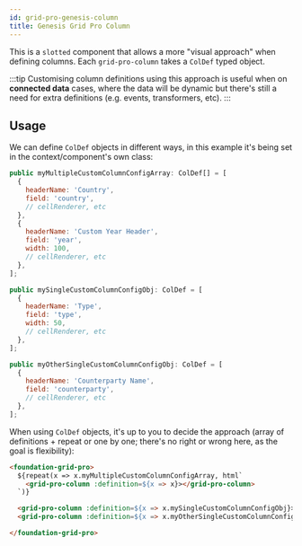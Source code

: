 ```yaml
---
id: grid-pro-genesis-column
title: Genesis Grid Pro Column
---
```


This is a `slotted` component that allows a more "visual approach" when defining columns. Each `grid-pro-column` takes a `ColDef` typed object.

:::tip 
Customising column definitions using this approach is useful when on **connected data** cases, where the data will be dynamic but there's still a need for extra definitions (e.g. events, transformers, etc).
:::

## Usage

We can define `ColDef` objects in different ways, in this example it's being set in the context/component's own class:

```jsx title="ColDef array setting custom headerName and others"
public myMultipleCustomColumnConfigArray: ColDef[] = [
  {
    headerName: 'Country',
    field: 'country',
    // cellRenderer, etc
  },
  {
    headerName: 'Custom Year Header',
    field: 'year',
    width: 100,
    // cellRenderer, etc
  },
];
```

```jsx title="Two ColDef objects setting custom headerName and others"
public mySingleCustomColumnConfigObj: ColDef = [
  {
    headerName: 'Type',
    field: 'type',
    width: 50,
    // cellRenderer, etc
  },
];

public myOtherSingleCustomColumnConfigObj: ColDef = [
  {
    headerName: 'Counterparty Name',
    field: 'counterparty',
    // cellRenderer, etc
  },
];
```

When using `ColDef` objects, it's up to you to decide the approach (array of definitions + repeat or one by one; there's no right or wrong here, as the goal is flexibility):

```html title="Using the ColDef array of objects with an extra single object"
<foundation-grid-pro>
  ${repeat(x => x.myMultipleCustomColumnConfigArray, html`
    <grid-pro-column :definition=${x => x}></grid-pro-column>
  `)}

  <grid-pro-column :definition=${x => x.mySingleCustomColumnConfigObj}></grid-pro-column>
  <grid-pro-column :definition=${x => x.myOtherSingleCustomColumnConfigObj}></grid-pro-column>

</foundation-grid-pro>
```
